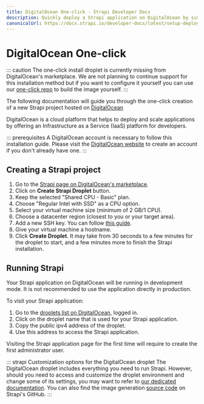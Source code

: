 ```yaml
---
title: DigitalOcean One-click - Strapi Developer Docs
description: Quickly deploy a Strapi application on DigitalOcean by simply using their One-click button.
canonicalUrl: https://docs.strapi.io/developer-docs/latest/setup-deployment-guides/installation/digitalocean-one-click.html
---
```


# DigitalOcean One-click

::: caution
The one-click install droplet is currently missing from DigitalOcean's marketplace. We are not planning to continue support for this installation method but if you want to configure it yourself you can use our [one-click repo](https://github.com/strapi/one-click-deploy) to build the image yourself.
:::

The following documentation will guide you through the one-click creation of a new Strapi project hosted on [DigitalOcean](https://www.digitalocean.com/)

DigitalOcean is a cloud platform that helps to deploy and scale applications by offering an Infrastructure as a Service (IaaS) platform for developers.

::: prerequisites
A DigitalOcean account is necessary to follow this installation guide. Please visit the [DigitalOcean website](https://try.digitalocean.com/strapi/) to create an account if you don't already have one.
:::

## Creating a Strapi project

1. Go to the [Strapi page on DigitalOcean's marketplace](https://marketplace.digitalocean.com/apps/strapi).
2. Click on **Create Strapi Droplet** button.
3. Keep the selected "Shared CPU - Basic" plan.
4. Choose "Regular Intel with SSD" as a CPU option.
5. Select your virtual machine size (minimum of 2 GB/1 CPU).
6. Choose a datacenter region (closest to you or your target area).
7. Add a new SSH key. You can follow [this guide](https://docs.digitalocean.com/products/droplets/how-to/add-ssh-keys/).
8. Give your virtual machine a hostname.
9. Click **Create Droplet**. It may take from 30 seconds to a few minutes for the droplet to start, and a few minutes more to finish the Strapi installation.

## Running Strapi

Your Strapi application on DigitalOcean will be running in development mode. It is not recommended to use the application directly in production.

To visit your Strapi application:

1. Go to the [droplets list on DigitalOcean](https://cloud.digitalocean.com/droplets), logged in.
2. Click on the droplet name that is used for your Strapi application.
3. Copy the public ipv4 address of the droplet.
4. Use this address to access the Strapi application.

Visiting the Strapi application page for the first time will require to create the first administrator user.

::: strapi Customization options for the DigitalOcean droplet
The DigitalOcean droplet includes everything you need to run Strapi. However, should you need to access and customize the droplet environment and change some of its settings, you may want to refer to [our dedicated documentation](/developer-docs/latest/setup-deployment-guides/installation/digitalocean-customization.md). You can also find the image generation [source code](https://github.com/strapi/one-click-deploy/tree/master/digital-ocean) on Strapi's GitHub.
:::
